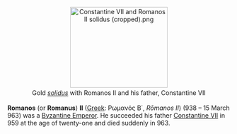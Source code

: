 <div class="photo" colspan="2" style="text-align: center; margin: 25px 0 10px;"><a class="image" href="https://en.wikipedia.org/wiki/File:Constantine_VII_and_Romanos_II_solidus_(cropped).png"><img alt="Constantine VII and Romanos II solidus (cropped).png" data-file-height="237" data-file-width="286" decoding="async" height="182" src="https://upload.wikimedia.org/wikipedia/commons/thumb/7/7a/Constantine_VII_and_Romanos_II_solidus_%28cropped%29.png/220px-Constantine_VII_and_Romanos_II_solidus_%28cropped%29.png" srcset="https://upload.wikimedia.org/wikipedia/commons/7/7a/Constantine_VII_and_Romanos_II_solidus_%28cropped%29.png 1.5x" width="220"/></a><div style="line-height:normal;padding-bottom:0.2em;padding-top:0.2em;">Gold <i><a href="https://en.wikipedia.org/wiki/Solidus_(coin)" title="Solidus (coin)">solidus</a></i> with Romanos II and his father, Constantine VII</div></div>

[comment]: # 'breakpoint'
<p><b>Romanos</b> (or <b>Romanus</b>) <b>II</b> (<a href="https://en.wikipedia.org/wiki/Greek_language" title="Greek language">Greek</a>: Ρωμανός Β΄, <i>Rōmanos II</i>) (938 – 15 March 963) was a <a href="https://en.wikipedia.org/wiki/List_of_Byzantine_emperors" title="List of Byzantine emperors">Byzantine Emperor</a>. He succeeded his father <a href="https://en.wikipedia.org/wiki/Constantine_VII" title="Constantine VII">Constantine VII</a> in 959 at the age of twenty-one and died suddenly in 963.
</p>